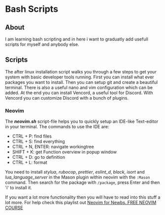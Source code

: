 # Bash Scripts

## About

I am learning bash scripting and in here i want to graduatly add usefull scripts for myself and anybody else.

## Scripts

The after linux installation script walks you through a few steps to get your system with basic developer tools running.
First you can install what ever packages you want to install. Then you can setup git and create a beautiful terminal.
There is also a useful nano and vim configuration which can be added. At the end you can install Vencord, a useful tool for Discord.
With Vencord you can customize Discord with a bunch of plugins.

### Neovim

The ***neovim.sh*** script-file helps you to quickly setup an IDE-like Text-editor in your terminal.
The commands to use the IDE are:

* CTRL + P: find files
* CTRL + S: find everything
* CTRL + N, ENTER: navigate workingtree
* SHIFT + K: get Function overview in popup window
* CTRL + D: go to definition
* CTRL + L: format

You need to install *stylua*, *rubocop*, *prettier*, *eslint_d*, *black*, *isort* and *lua_language_server* in the Mason plugin within neovim with the ```:Mason``` command. Then search for the package with ```/package```, press Enter and then 'i' to install it.

If you want a lot more functionality then you will have to read into this stuff a lot more.
For help check this playlist out [Neovim for Newbs. FREE NEOVIM COURSE](https://www.youtube.com/playlist?list=PLsz00TDipIffreIaUNk64KxTIkQaGguqn)
